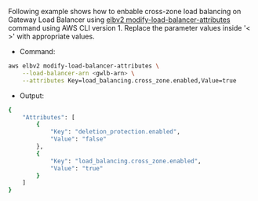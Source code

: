 Following example shows how to enbable cross-zone load balancing on Gateway Load Balancer using [elbv2 modify-load-balancer-attributes](https://docs.aws.amazon.com/cli/latest/reference/elbv2/modify-load-balancer-attributes.html) command using AWS CLI version 1. Replace the parameter values inside '< >' with appropriate values.

* Command:

```bash
aws elbv2 modify-load-balancer-attributes \
    --load-balancer-arn <gwlb-arn> \
    --attributes Key=load_balancing.cross_zone.enabled,Value=true
```

* Output:

```bash
{
    "Attributes": [
        {
            "Key": "deletion_protection.enabled",
            "Value": "false"
        },
        {
            "Key": "load_balancing.cross_zone.enabled",
            "Value": "true"
        }
    ]
}
```